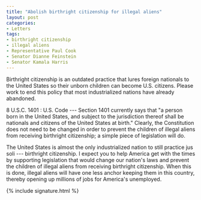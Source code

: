 ```yaml
---
title: "Abolish birthright citizenship for illegal aliens"
layout: post
categories:
- Letters
tags:
- birthright citizenship
- illegal aliens
- Representative Paul Cook
- Senator Dianne Feinstein
- Senator Kamala Harris
---
```


Birthright citizenship is an outdated practice that lures foreign nationals to the United States so their unborn children can become U.S. citizens. Please work to end this policy that most industrialized nations have already abandoned.

8 U.S.C. 1401 : U.S. Code --- Section 1401 currently says that "a person born in the United States, and subject to the jurisdiction thereof shall be nationals and citizens of the United States at birth." Clearly, the Constitution does not need to be changed in order to prevent the children of illegal aliens from receiving birthright citizenship; a simple piece of legislation will do.

The United States is almost the only industrialized nation to still practice jus soli --- birthright citizenship. I expect you to help America get with the times by supporting legislation that would change our nation's laws and prevent the children of illegal aliens from receiving birthright citizenship. When this is done, illegal aliens will have one less anchor keeping them in this country, thereby opening up millions of jobs for America's unemployed.

{% include signature.html %}
